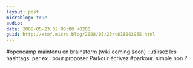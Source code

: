 ```yaml
---
layout: post
microblog: true
audio: 
date: 2008-05-23 02:00:00 +0200
guid: http://xtof.micro.blog/2008/05/23/t818042955.html
---
```

#opencamp maintenu en brainstorm (wiki coming soon) : utilisez les hashtags. par ex : pour proposer Parkour écrivez #parkour. simple non ?
